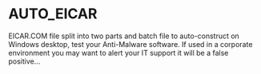 # AUTO_EICAR
EICAR.COM file split into two parts and batch file to auto-construct on Windows desktop, test your Anti-Malware software.  If used in a corporate environment you may want to alert your IT support it will be a false positive...
